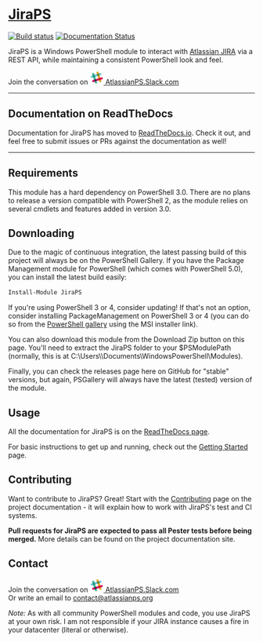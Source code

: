 # [JiraPS](https://JiraPS.github.io/)

[![Build status](https://ci.appveyor.com/api/projects/status/utpel25via67xw3b?svg=true)](https://ci.appveyor.com/project/JoshuaT/psjira)
[![Documentation Status](https://readthedocs.org/projects/JiraPS/badge/?version=latest)](http://JiraPS.readthedocs.io/en/latest/?badge=latest)

JiraPS is a Windows PowerShell module to interact with [Atlassian JIRA](https://www.atlassian.com/software/jira) via a REST API, while maintaining a consistent PowerShell look and feel.

Join the conversation on [![SlackLogo][] AtlassianPS.Slack.com](https://slofile.com/slack/atlassianps)

[SlackLogo]: assets/Slack_Mark_Web_28x28.png

---

## Documentation on ReadTheDocs

Documentation for JiraPS has moved to [ReadTheDocs.io](http://JiraPS.readthedocs.io). Check it out, and feel free to submit issues or PRs against the documentation as well!

---

## Requirements

This module has a hard dependency on PowerShell 3.0.  There are no plans to release a version compatible with PowerShell 2, as the module relies on several cmdlets and features added in version 3.0.

## Downloading

Due to the magic of continuous integration, the latest passing build of this project will always be on the PowerShell Gallery. If you have the Package Management module for PowerShell (which comes with PowerShell 5.0), you can install the latest build easily:

```powershell
Install-Module JiraPS
```

If you're using PowerShell 3 or 4, consider updating! If that's not an option, consider installing PackageManagement on PowerShell 3 or 4 (you can do so from the [PowerShell gallery](https://www.powershellgallery.com/) using the MSI installer link).

You can also download this module from the Download Zip button on this page.  You'll need to extract the JiraPS folder to your $PSModulePath (normally, this is at C:\Users\\<username>\\Documents\WindowsPowerShell\Modules).

Finally, you can check the releases page here on GitHub for "stable" versions, but again, PSGallery will always have the latest (tested) version of the module.

## Usage

All the documentation for JiraPS is on the [ReadTheDocs page](http://PSJira.readthedocs.io).

For basic instructions to get up and running, check out the [Getting Started](http://PSJira.readthedocs.io/en/latest/getting_started.html) page.

## Contributing

Want to contribute to JiraPS?  Great! Start with the [Contributing](http://PSJira.readthedocs.io/en/latest/contributing.html) page on the project documentation - it will explain how to work with JiraPS's test and CI systems.

**Pull requests for JiraPS are expected to pass all Pester tests before being merged.** More details can be found on the project documentation site.

## Contact

Join the conversation on [![SlackLogo][] AtlassianPS.Slack.com](https://slofile.com/slack/atlassianps)  
Or write an email to contact@atlassianps.org

*Note:* As with all community PowerShell modules and code, you use JiraPS at your own risk.  I am not responsible if your JIRA instance causes a fire in your datacenter (literal or otherwise).
